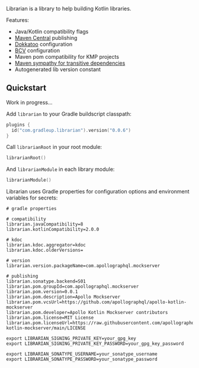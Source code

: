 Librarian is a library to help building Kotlin libraries. 

Features:

- Java/Kotlin compatibility flags
- [Maven Central](https://central.sonatype.com/) publishing
- [Dokkatoo](https://github.com/adamko-dev/dokkatoo) configuration 
- [BCV](https://github.com/Kotlin/binary-compatibility-validator) configuration
- Maven pom compatibility for KMP projects
- [Maven sympathy for transitive dependencies](https://jakewharton.com/nonsensical-maven-is-still-a-gradle-problem/)
- Autogenerated lib version constant

## Quickstart

Work in progress...

Add `librarian` to your Gradle buildscript classpath:

```kotlin
plugins {
  id("com.gradleup.librarian").version("0.0.6")
}
```

Call `librarianRoot` in your root module:

```kotlin
librarianRoot()
```

And `librarianModule` in each library module:

```kotlin
librarianModule()
```

Librarian uses Gradle properties for configuration options and environment variables for secrets:

```properties
# gradle properties

# compatibility
librarian.javaCompatibility=8
librarian.kotlinCompatibility=2.0.0

# kdoc
librarian.kdoc.aggregator=kdoc
librarian.kdoc.olderVersions=

# version
librarian.version.packageName=com.apollographql.mockserver

# publishing
librarian.sonatype.backend=S01
librarian.pom.groupId=com.apollographql.mockserver
librarian.pom.version=0.0.1
librarian.pom.description=Apollo Mockserver
librarian.pom.vcsUrl=https://github.com/apollographql/apollo-kotlin-mockserver
librarian.pom.developer=Apollo Kotlin Mockserver contributors
librarian.pom.license=MIT License
librarian.pom.licenseUrl=https://raw.githubusercontent.com/apollographql/apollo-kotlin-mockserver/main/LICENSE
```

```shell
export LIBRARIAN_SIGNING_PRIVATE_KEY=your_gpg_key
export LIBRARIAN_SIGNING_PRIVATE_KEY_PASSWORD=your_gpg_key_password

export LIBRARIAN_SONATYPE_USERNAME=your_sonatype_username
export LIBRARIAN_SONATYPE_PASSWORD=your_sonatype_password
```

